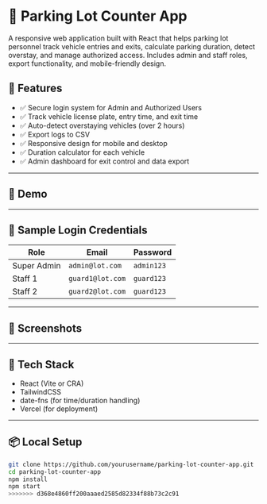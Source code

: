 # 🚗 Parking Lot Counter App

A responsive web application built with React that helps parking lot personnel track vehicle entries and exits, calculate parking duration, detect overstay, and manage authorized access. Includes admin and staff roles, export functionality, and mobile-friendly design.

## 🔧 Features

- ✅ Secure login system for Admin and Authorized Users
- ✅ Track vehicle license plate, entry time, and exit time
- ✅ Auto-detect overstaying vehicles (over 2 hours)
- ✅ Export logs to CSV
- ✅ Responsive design for mobile and desktop
- ✅ Duration calculator for each vehicle
- ✅ Admin dashboard for exit control and data export

---

## 🧪 Demo


---

## 🔐 Sample Login Credentials

| Role       | Email             | Password   |
|------------|------------------|------------|
| Super Admin| `admin@lot.com`  | `admin123` |
| Staff 1    | `guard1@lot.com` | `guard123` |
| Staff 2    | `guard2@lot.com` | `guard123` |

---

## 📸 Screenshots



---

## 🧰 Tech Stack

- React (Vite or CRA)
- TailwindCSS
- date-fns (for time/duration handling)
- Vercel (for deployment)

---

## 📦 Local Setup

```bash
git clone https://github.com/yourusername/parking-lot-counter-app.git
cd parking-lot-counter-app
npm install
npm start
>>>>>>> d368e4860ff200aaaed2585d82334f88b73c2c91
